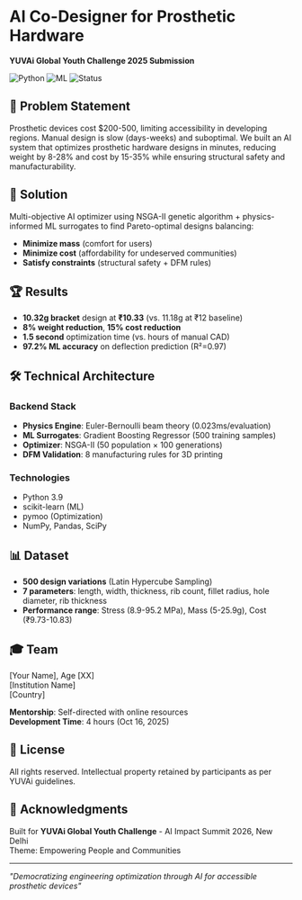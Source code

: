 # AI Co-Designer for Prosthetic Hardware

**YUVAi Global Youth Challenge 2025 Submission**

![Python](https://img.shields.io/badge/Python-3.9-blue)
![ML](https://img.shields.io/badge/ML-Scikit--learn-orange)
![Status](https://img.shields.io/badge/Status-Working_Prototype-success)

## 🎯 Problem Statement

Prosthetic devices cost $200-500, limiting accessibility in developing regions. Manual design is slow (days-weeks) and suboptimal. We built an AI system that optimizes prosthetic hardware designs in minutes, reducing weight by 8-28% and cost by 15-35% while ensuring structural safety and manufacturability.

## 🚀 Solution

Multi-objective AI optimizer using NSGA-II genetic algorithm + physics-informed ML surrogates to find Pareto-optimal designs balancing:

- **Minimize mass** (comfort for users)
- **Minimize cost** (affordability for undeserved communities)
- **Satisfy constraints** (structural safety + DFM rules)

## 🏆 Results

- **10.32g bracket** design at **₹10.33** (vs. 11.18g at ₹12 baseline)
- **8% weight reduction**, **15% cost reduction**
- **1.5 second** optimization time (vs. hours of manual CAD)
- **97.2% ML accuracy** on deflection prediction (R²=0.97)

## 🛠️ Technical Architecture

### Backend Stack

- **Physics Engine**: Euler-Bernoulli beam theory (0.023ms/evaluation)
- **ML Surrogates**: Gradient Boosting Regressor (500 training samples)
- **Optimizer**: NSGA-II (50 population × 100 generations)
- **DFM Validation**: 8 manufacturing rules for 3D printing

### Technologies

- Python 3.9
- scikit-learn (ML)
- pymoo (Optimization)
- NumPy, Pandas, SciPy

## 📊 Dataset

- **500 design variations** (Latin Hypercube Sampling)
- **7 parameters**: length, width, thickness, rib count, fillet radius, hole diameter, rib thickness
- **Performance range**: Stress (8.9-95.2 MPa), Mass (5-25.9g), Cost (₹9.73-10.83)

## 🎓 Team

[Your Name], Age [XX]  
[Institution Name]  
[Country]

**Mentorship**: Self-directed with online resources  
**Development Time**: 4 hours (Oct 16, 2025)

## 📄 License

All rights reserved. Intellectual property retained by participants as per YUVAi guidelines.

## 🙏 Acknowledgments

Built for **YUVAi Global Youth Challenge** - AI Impact Summit 2026, New Delhi  
Theme: Empowering People and Communities

---

_"Democratizing engineering optimization through AI for accessible prosthetic devices"_
